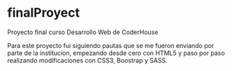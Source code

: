 # finalProyect
Proyecto final curso Desarrollo Web de CoderHouse

Para este proyecto fui siguiendo pautas que se me fueron enviando por parte de la institucion, empezando desde cero con HTML5 y paso por paso realizando modificaciones con CSS3, Boostrap y SASS. 
